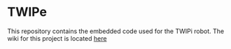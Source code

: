 # TWIPe
This repository contains the embedded code used for the TWIPi robot. The wiki for this project is located [here](https://github.com/va3wam/TWIPe/wiki)
